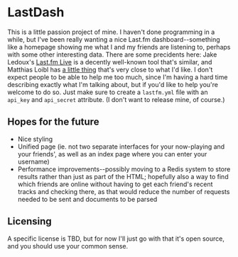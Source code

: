 # LastDash

This is a little passion project of mine. I haven't done programming in a while, but I've been really wanting a nice Last.fm dashboard--something like a homepage showing me what I and my friends are listening to, perhaps with some other interesting data. There are some precidents here: Jake Ledoux's [Last.fm Live](https://jakeledoux.com/live/) is a decently well-known tool that's similar, and Matthias Loibl has [a little thing](https://lastfm.matthiasloibl.com) that's very close to what I'd like. I don't expect people to be able to help me too much, since I'm having a hard time describing exactly what I'm talking about, but if you'd like to help you're welcome to do so. Just make sure to create a `lastfm.yml` file with an `api_key` and `api_secret` attribute. (I don't want to release mine, of course.)

## Hopes for the future

- Nice styling
- Unified page (ie. not two separate interfaces for your now-playing and your friends', as well as an index page where you can enter your username)
- Performance improvements--possibly moving to a Redis system to store results rather than just as part of the HTML; hopefully also a way to find which friends are online without having to get each friend's recent tracks and checking there, as that would reduce the number of requests needed to be sent and documents to be parsed

## Licensing
A specific license is TBD, but for now I'll just go with that it's open source, and you should use your common sense.
